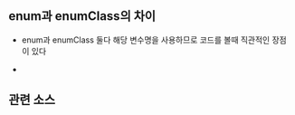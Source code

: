 ## enum과 enumClass의 차이


- enum과 enumClass 둘다 해당 변수명을 사용하므로 코드를 볼때 직관적인 장점이 있다 

- 


## 관련 소스 

````

````